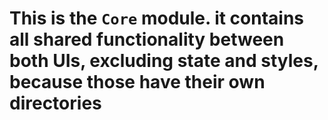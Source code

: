 # This is the `Core` module. it contains all shared functionality between both UIs, excluding state and styles, because those have their own directories
